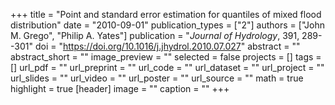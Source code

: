 +++
title = "Point and standard error estimation for quantiles of mixed flood distribution"
date = "2010-09-01"
publication_types = ["2"]
authors = ["John M. Grego", "Philip A. Yates"]
publication = "_Journal of Hydrology_, 391, 289--301"
doi = "https://doi.org/10.1016/j.jhydrol.2010.07.027"
abstract = ""
abstract_short = ""
image_preview = ""
selected = false
projects = []
tags = []
url_pdf = ""
url_preprint = ""
url_code = ""
url_dataset = ""
url_project = ""
url_slides = ""
url_video = ""
url_poster = ""
url_source = ""
math = true
highlight = true
[header]
image = ""
caption = ""
+++
